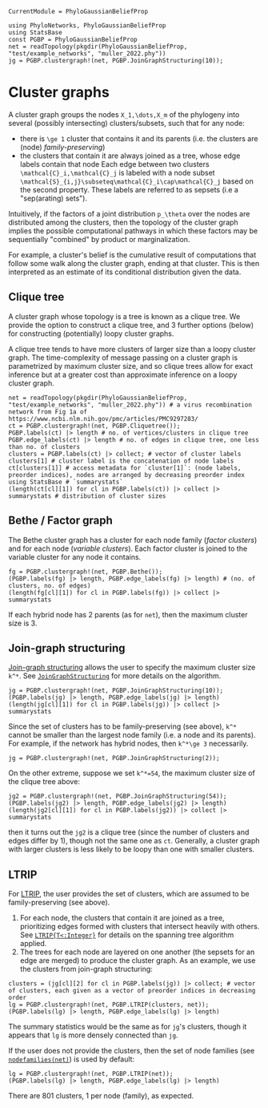 ```@meta
CurrentModule = PhyloGaussianBeliefProp
```

```@setup clustergraphs
using PhyloNetworks, PhyloGaussianBeliefProp
using StatsBase
const PGBP = PhyloGaussianBeliefProp
net = readTopology(pkgdir(PhyloGaussianBeliefProp, "test/example_networks", "muller_2022.phy"))
jg = PGBP.clustergraph!(net, PGBP.JoinGraphStructuring(10));
```

# Cluster graphs
A cluster graph groups the nodes ``X_1,\dots,X_m`` of the phylogeny into
several (possibly intersecting) clusters/subsets, such that for any node:
- there is ``\ge 1`` cluster that contains it and its parents (i.e. the clusters are (node) *family-preserving*)
- the clusters that contain it are always joined as a tree, whose edge labels contain that node
Each edge between two clusters ``\mathcal{C}_i,\mathcal{C}_j`` is labeled with
a node subset ``\mathcal{S}_{i,j}\subseteq\mathcal{C}_i\cap\mathcal{C}_j``
based on the second property.
These labels are referred to as sepsets (i.e a "sep(arating) sets"). 

Intuitively, if the factors of a joint distribution ``p_\theta`` over the nodes
are distributed among the clusters, then the topology of the cluster graph
implies the possible computational pathways in which these factors may be
sequentially "combined" by product or marginalization.

For example, a cluster's belief is the cumulative result of computations that
follow some walk along the cluster graph, ending at that cluster. This is then
interpreted as an estimate of its conditional distribution given the data.

## Clique tree
A cluster graph whose topology is a tree is known as a clique tree. We provide
the option to construct a clique tree, and 3 further options (below) for
constructing (potentially) loopy cluster graphs.

A clique tree tends to have more clusters of larger size than a loopy cluster
graph. The time-complexity of message passing on a cluster graph is parametrized
by maximum cluster size, and so clique trees allow for exact inference but at a
greater cost than approximate inference on a loopy cluster graph.
```@repl clustergraphs
net = readTopology(pkgdir(PhyloGaussianBeliefProp, "test/example_networks", "muller_2022.phy")) # a virus recombination network from Fig 1a of https://www.ncbi.nlm.nih.gov/pmc/articles/PMC9297283/
ct = PGBP.clustergraph!(net, PGBP.Cliquetree());
PGBP.labels(ct) |> length # no. of vertices/clusters in clique tree
PGBP.edge_labels(ct) |> length # no. of edges in clique tree, one less than no. of clusters
clusters = PGBP.labels(ct) |> collect; # vector of cluster labels
clusters[1] # cluster label is the concatenation of node labels
ct[clusters[1]] # access metadata for `cluster[1]`: (node labels, preorder indices), nodes are arranged by decreasing preorder index
using StatsBase # `summarystats`
(length(ct[cl][1]) for cl in PGBP.labels(ct)) |> collect |> summarystats # distribution of cluster sizes
```

## Bethe / Factor graph
The Bethe cluster graph has a cluster for each node family (*factor clusters*)
and for each node (*variable clusters*). Each factor cluster is joined to the
variable cluster for any node it contains.
```@repl clustergraphs
fg = PGBP.clustergraph!(net, PGBP.Bethe());
(PGBP.labels(fg) |> length, PGBP.edge_labels(fg) |> length) # (no. of clusters, no. of edges)
(length(fg[cl][1]) for cl in PGBP.labels(fg)) |> collect |> summarystats
```
If each hybrid node has 2 parents (as for `net`), then the maximum cluster size
is 3.

## Join-graph structuring
[Join-graph structuring](https://doi.org/10.1613/jair.2842) allows the user to
specify the maximum cluster size ``k^*``. See [`JoinGraphStructuring`](@ref)
for more details on the algorithm.
```@repl clustergraphs
jg = PGBP.clustergraph!(net, PGBP.JoinGraphStructuring(10));
(PGBP.labels(jg) |> length, PGBP.edge_labels(jg) |> length)
(length(jg[cl][1]) for cl in PGBP.labels(jg)) |> collect |> summarystats
```
Since the set of clusters has to be family-preserving (see above), ``k^*``
cannot be smaller than the largest node family (i.e. a node and its parents).
For example, if the network has hybrid nodes, then ``k^*\ge 3`` necessarily.
```@repl clustergraphs
jg = PGBP.clustergraph!(net, PGBP.JoinGraphStructuring(2));
```
On the other extreme, suppose we set ``k^*=54``, the maximum cluster size of the
clique tree above:
```@repl clustergraphs
jg2 = PGBP.clustergraph!(net, PGBP.JoinGraphStructuring(54));
(PGBP.labels(jg2) |> length, PGBP.edge_labels(jg2) |> length)
(length(jg2[cl][1]) for cl in PGBP.labels(jg2)) |> collect |> summarystats
```
then it turns out the `jg2` is a clique tree (since the number of clusters and
edges differ by 1), though not the same one as `ct`. Generally, a cluster graph
with larger clusters is less likely to be loopy than one with smaller clusters.

## LTRIP
For [LTRIP](https://doi.org/10.1145/3132711.3132717), the user provides the set
of clusters, which are assumed to be family-preserving (see above).
1. For each node, the clusters that contain it are joined as a tree, prioritizing edges formed with clusters that intersect heavily with others. See [`LTRIP{T<:Integer}`](@ref) for details on the spanning tree algorithm applied.
2. The trees for each node are layered on one another (the sepsets for an edge are merged) to produce the cluster graph.
As an example, we use the clusters from join-graph structuring:
```@repl clustergraphs
clusters = (jg[cl][2] for cl in PGBP.labels(jg)) |> collect; # vector of clusters, each given as a vector of preorder indices in decreasing order
lg = PGBP.clustergraph!(net, PGBP.LTRIP(clusters, net));
(PGBP.labels(lg) |> length, PGBP.edge_labels(lg) |> length)
```
The summary statistics would be the same as for `jg`'s clusters, though it
appears that `lg` is more densely connected than `jg`.

If the user does not provide the clusters, then the set of node families
(see [`nodefamilies(net)`](@ref)) is used by default:
```@repl clustergraphs
lg = PGBP.clustergraph!(net, PGBP.LTRIP(net));
(PGBP.labels(lg) |> length, PGBP.edge_labels(lg) |> length)
```
There are 801 clusters, 1 per node (family), as expected.